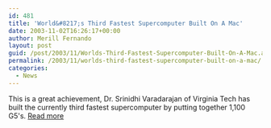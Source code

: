 ```yaml
---
id: 481
title: 'World&#8217;s Third Fastest Supercomputer Built On A Mac'
date: 2003-11-02T16:26:17+00:00
author: Merill Fernando
layout: post
guid: /post/2003/11/Worlds-Third-Fastest-Supercomputer-Built-On-A-Mac.aspx
permalink: /2003/11/worlds-third-fastest-supercomputer-built-on-a-mac/
categories:
  - News
---
```

<body xmlns="http://www.w3.org/1999/xhtml">
    This is a great achievement, Dr. Srinidhi Varadarajan of Virginia Tech has built the
    currently third fastest supercomputer by putting together 1,100 G5's. <a href="http://www.macdevcenter.com/pub/a/mac/2003/10/29/osxcon_g5cluster.html">Read
    more</a>
</body>